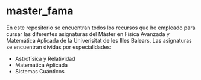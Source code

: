 # master_fama
En este repositorio se encuentran todos los recursos que he empleado para cursar las diferentes asignaturas del Máster en Física Avanzada y Matemática Aplicada de la Univerisitat de les Illes Balears. Las asignaturas se encuentran dividas por especialidades:
* Astrofísica y Relatividad
* Matemática Aplicada
* Sistemas Cuánticos
